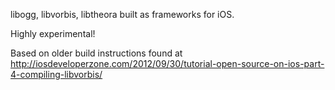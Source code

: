 libogg, libvorbis, libtheora built as frameworks for iOS.

Highly experimental!

Based on older build instructions found at http://iosdeveloperzone.com/2012/09/30/tutorial-open-source-on-ios-part-4-compiling-libvorbis/
